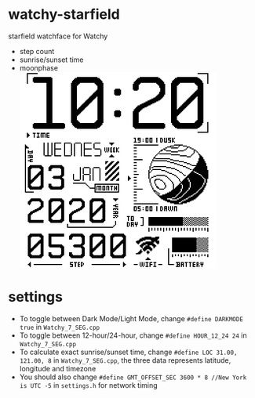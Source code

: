 # watchy-starfield

starfield watchface for Watchy
* step count
* sunrise/sunset time
* moonphase
![picture](/assets/pic.png)

# settings

* To toggle between Dark Mode/Light Mode, change `#define DARKMODE true` in `Watchy_7_SEG.cpp`
* To toggle between 12-hour/24-hour, change `#define HOUR_12_24 24` in `Watchy_7_SEG.cpp`
* To calculate exact sunrise/sunset time, change `#define LOC 31.00, 121.00, 8` in `Watchy_7_SEG.cpp`, the three data represents latitude, longitude and timezone
* You should also change `#define GMT_OFFSET_SEC 3600 * 8 //New York is UTC -5` in `settings.h` for network timing